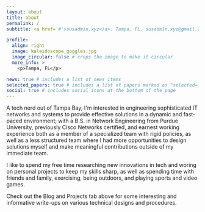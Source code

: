 ```yaml
---
layout: about
title: about
permalink: /
subtitle: <a href='#'>susadmin.xyz</a>. Tampa, FL. susadm1n.xyz@gmail.com - Avid gamer and tech enthusiast

profile:
  align: right
  image: kaleidoscope_goggles.jpg
  image_circular: false # crops the image to make it circular
  more_info: >
    <p>Tampa, FL</p>

news: true # includes a list of news items
selected_papers: true # includes a list of papers marked as "selected={true}"
social: true # includes social icons at the bottom of the page
---
```


A tech nerd out of Tampa Bay, I'm interested in engineering sophisticated IT networks and systems to provide effective solutions in a dynamic and fast-paced environment; with a B.S. in Network Engineering from Purdue University, previously Cisco Networks certified, and earnest working experience both as a member of a specialized team with rigid policies, as well as a less structured team where I had more opportunities to design solutions myself and make meaningful contributions outside of my immediate team.

I like to spend my free time researching new innovations in tech and woring on personal projects to keep my skills sharp, as well as spending time with friends and family, exercising, being outdoors, and playing sports and video games.

Check out the Blog and Projects tab above for some interesting and informative write-ups on various technical designs and procedures.
